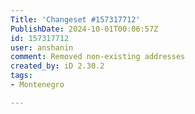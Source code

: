 ```yaml
---
Title: 'Changeset #157317712'
PublishDate: 2024-10-01T00:06:57Z
id: 157317712
user: anshanin
comment: Removed non-existing addresses
created_by: iD 2.30.2
tags:
- Montenegro

---
```

